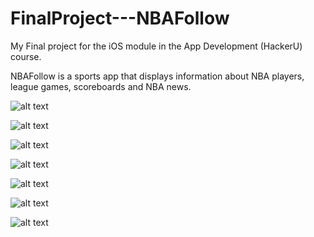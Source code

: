 # FinalProject---NBAFollow
 My Final project for the iOS module in the App Development (HackerU) course.
 
 NBAFollow is a sports app that displays information about NBA players, league games, scoreboards and NBA news.
 
 
 ![alt text](https://github.com/gabrielMedPel/FinalProject---NBAFollow/blob/main/Documentation/Captura%20de%20Tela%202021-02-20%20às%2013.53.52.png?raw=true)
 
 ![alt text](https://github.com/gabrielMedPel/FinalProject---NBAFollow/blob/main/Documentation/Captura%20de%20Tela%202021-02-20%20às%2014.01.23.png?raw=true)
 
 ![alt text](https://github.com/gabrielMedPel/FinalProject---NBAFollow/blob/main/Documentation/Captura%20de%20Tela%202021-02-20%20às%2013.51.13.png?raw=true)
 
 ![alt text](https://github.com/gabrielMedPel/FinalProject---NBAFollow/blob/main/Documentation/Captura%20de%20Tela%202021-02-20%20às%2014.04.52.png?raw=true)
 
 ![alt text](https://github.com/gabrielMedPel/FinalProject---NBAFollow/blob/main/Documentation/Captura%20de%20Tela%202021-02-20%20às%2014.05.13.png?raw=true)
 
 ![alt text](https://github.com/gabrielMedPel/FinalProject---NBAFollow/blob/main/Documentation/Captura%20de%20Tela%202021-02-20%20às%2014.05.34.png?raw=true)
 
 ![alt text](https://github.com/gabrielMedPel/FinalProject---NBAFollow/blob/main/Documentation/Captura%20de%20Tela%202021-02-20%20às%2014.05.44.png?raw=true)
 
